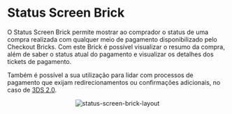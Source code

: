 # Status Screen Brick 

O Status Screen Brick permite mostrar ao comprador o status de uma compra realizada com qualquer meio de pagamento disponibilizado pelo Checkout Bricks. Com este Brick é possível visualizar o resumo da compra, além de saber o status atual do pagamento e visualizar os detalhes dos tickets de pagamento.

Também é possível a sua utilização para lidar com processos de pagamento que exijam redirecionamentos ou confirmações adicionais, no caso de [3DS 2.0](/developers/pt/docs/checkout-bricks/how-tos/improve-payment-approval/3ds).

<center>

![status-screen-brick-layout](checkout-bricks/status-screen-brick-layout-pt.gif)

</center>